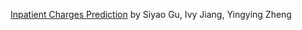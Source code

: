 
[Inpatient Charges Prediction](https://github.com/gsymine/ORIE4741_Inpatient_Charges_Project) by Siyao Gu, Ivy Jiang, Yingying Zheng
